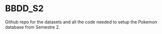 # BBDD_S2
Github repo for the datasets and all the code needed to setup the Pokemon database from Semestre 2.
